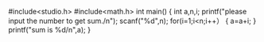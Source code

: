 #include<studio.h>
#include<math.h>
int main()
{
 int a,n,i;
 printf("please input the number to get sum./n");
 scanf("%d",n);
 for(i=1;i<n;i++）
    {
    a=a+i;
    }
 printf("sum is %d/n",a);
 }
 
 
